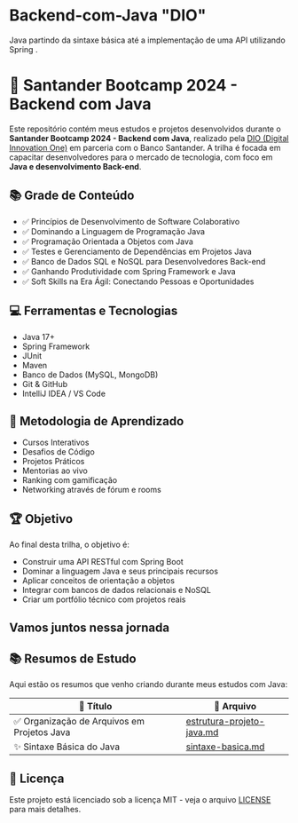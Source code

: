 # Backend-com-Java "DIO"
 Java partindo da sintaxe básica até a implementação de uma API utilizando Spring .
 # 🚀 Santander Bootcamp 2024 - Backend com Java

Este repositório contém meus estudos e projetos desenvolvidos durante o **Santander Bootcamp 2024 - Backend com Java**, realizado pela [DIO (Digital Innovation One)](https://www.dio.me/) em parceria com o Banco Santander. A trilha é focada em capacitar desenvolvedores para o mercado de tecnologia, com foco em **Java e desenvolvimento Back-end**.

## 📚 Grade de Conteúdo

- ✅ Princípios de Desenvolvimento de Software Colaborativo  
- ✅ Dominando a Linguagem de Programação Java  
- ✅ Programação Orientada a Objetos com Java  
- ✅ Testes e Gerenciamento de Dependências em Projetos Java  
- ✅ Banco de Dados SQL e NoSQL para Desenvolvedores Back-end  
- ✅ Ganhando Produtividade com Spring Framework e Java  
- ✅ Soft Skills na Era Ágil: Conectando Pessoas e Oportunidades  


## 💻 Ferramentas e Tecnologias

- Java 17+
- Spring Framework
- JUnit
- Maven
- Banco de Dados (MySQL, MongoDB)
- Git & GitHub
- IntelliJ IDEA / VS Code

## 🧠 Metodologia de Aprendizado

- Cursos Interativos
- Desafios de Código
- Projetos Práticos
- Mentorias ao vivo
- Ranking com gamificação
- Networking através de fórum e rooms

## 🏆 Objetivo

Ao final desta trilha, o objetivo é:
- Construir uma API RESTful com Spring Boot
- Dominar a linguagem Java e seus principais recursos
- Aplicar conceitos de orientação a objetos
- Integrar com bancos de dados relacionais e NoSQL
- Criar um portfólio técnico com projetos reais

## Vamos juntos nessa jornada

## 📚 Resumos de Estudo

Aqui estão os resumos que venho criando durante meus estudos com Java:

| 📄 Título                                       | 📁 Arquivo                                |
|------------------------------------------------|-------------------------------------------|
| ✅ Organização de Arquivos em Projetos Java     | [estrutura-projeto-java.md](Resumos/estrutura-projeto-java.md) |
| ✨ Sintaxe Básica do Java                       | [sintaxe-basica.md](Resumos/sintaxe-basica.md)                |


## 📜 Licença

Este projeto está licenciado sob a licença MIT - veja o arquivo [LICENSE](LICENSE) para mais detalhes.


